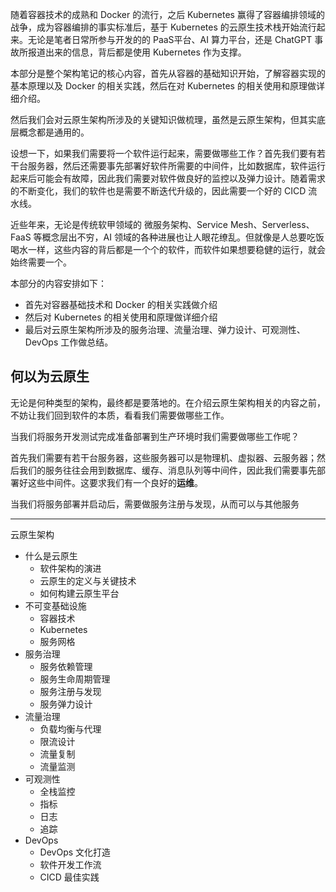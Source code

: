 
随着容器技术的成熟和 Docker 的流行，之后 Kubernetes 赢得了容器编排领域的战争，成为容器编排的事实标准后，基于 Kubernetes 的云原生技术栈开始流行起来。无论是笔者日常所参与开发的的 PaaS平台、AI 算力平台，还是 ChatGPT 事故所报道出来的信息，背后都是使用 Kubernetes 作为支撑。

本部分是整个架构笔记的核心内容，首先从容器的基础知识开始，了解容器实现的基本原理以及 Docker 的相关实践，然后在对 Kubernetes 的相关使用和原理做详细介绍。

然后我们会对云原生架构所涉及的关键知识做梳理，虽然是云原生架构，但其实底层概念都是通用的。

设想一下，如果我们需要将一个软件运行起来，需要做哪些工作？首先我们要有若干台服务器，然后还需要事先部署好软件所需要的中间件，比如数据库，软件运行起来后可能会有故障，因此我们需要对软件做良好的监控以及弹力设计。随着需求的不断变化，我们的软件也是需要不断迭代升级的，因此需要一个好的 CICD 流水线。






近些年来，无论是传统软甲领域的 微服务架构、Service Mesh、Serverless、FaaS 等概念层出不穷，AI 领域的各种进展也让人眼花缭乱。但就像是人总要吃饭喝水一样，这些内容的背后都是一个个的软件，而软件如果想要稳健的运行，就会始终需要一个。

本部分的内容安排如下：

- 首先对容器基础技术和 Docker 的相关实践做介绍
- 然后对 Kubernetes 的相关使用和原理做详细介绍
- 最后对云原生架构所涉及的服务治理、流量治理、弹力设计、可观测性、DevOps 工作做总结。


## 何以为云原生

无论是何种类型的架构，最终都是要落地的。在介绍云原生架构相关的内容之前，不妨让我们回到软件的本质，看看我们需要做哪些工作。

当我们将服务开发测试完成准备部署到生产环境时我们需要做哪些工作呢？

首先我们需要有若干台服务器，这些服务器可以是物理机、虚拟器、云服务器；然后我们的服务往往会用到数据库、缓存、消息队列等中间件，因此我们需要事先部署好这些中间件。这要求我们有一个良好的**运维**。


当我们将服务部署并启动后，需要做服务注册与发现，从而可以与其他服务

---

云原生架构

- 什么是云原生
  - 软件架构的演进
  - 云原生的定义与关键技术
  - 如何构建云原生平台
- 不可变基础设施
  - 容器技术
  - Kubernetes
  - 服务网格
- 服务治理
  - 服务依赖管理
  - 服务生命周期管理
  - 服务注册与发现
  - 服务弹力设计
- 流量治理
  - 负载均衡与代理
  - 限流设计
  - 流量复制
  - 流量监测
- 可观测性
  - 全栈监控
  - 指标
  - 日志
  - 追踪
- DevOps
  - DevOps 文化打造
  - 软件开发工作流
  - CICD 最佳实践


